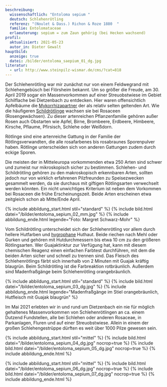 ```yaml
---
beschreibung:
  wissenschaftlich: "Entoloma sepium "
  deutsch: Schlehenrötling
  referenz: "(Noulet & Dass.) Richon & Roze 1880  "
  familie: Entolomataceae
  erlaeuterung: sepium = zum Zaun gehörig (bei Hecken wachsend)
profil:
  aktualisiert: 2021-05-23
  autor_in: Dieter Gewalt
hauptbild:
  anzeige: true
  datei: /bilder/entoloma_saepium_01_dg.jpg
literatur:
  - url: http://www.steinpilz-wismar.de/cms/?cat=818
---
```

Der Schlehenrötling war mir zunächst nur von einem Feldwegrand mit Schlehengebüsch bei Flörsheim bekannt. Um so größer die Freude, am 30. April 2019 sogar ein Massenvorkommen auf einer Streuobstwiese im Gebiet Schilflache bei Dietzenbach zu entdecken. Hier waren offensichtlich Apfelbäume die [Mykorrhizapartner](Mykorrhiza "Glossar") der als relativ selten geltenden Art. Wie die häufigeren [Schildrötlinge](/pilze/entoloma-clypeatum-schildrötling) wachsen sie bei Rosaceen (Rosengewächsen). Zu dieser artenreichen Pflanzenfamilie gehören außer Rosen auch Obstarten wie Apfel, Birne, Brombeere, Erdbeere, Himbeere, Kirsche, Pflaume, Pfirsisch, Schlehe oder Weißdorn.

Rötlinge sind eine artenreiche Gattung in der Familie der Rötlingsverwandten, die alle rosafarbenes bis rosabraunes Sporenpulver haben. Rötlinge unterscheiden sich von anderen Gattungen zudem durch eckige Sporen.

Die meisten der in Mitteleuropa vorkommenden etwa 250 Arten sind schwer und zumeist nur mikroskopisch sicher zu bestimmen. Schlehen- und Schildrötling gehören zu den makroskopisch erkennbaren Arten, sollten jedoch nur von wirklich erfahrenen Pilzfreunden zu Speisezwecken gesammelt werden, da sie durchaus mit giftigen Rötlingsarten verwechselt werden könnten. Ein nicht unwichtiges Kriterium ist neben dem Vorkommen bei Rosaceen die frühe Erscheinungszeit. Beide Arten erscheinen etwa zeitgleich schon ab Mitte/Ende April.

{% include abbildung_start.html stil="standard" %}
{% include bild.html datei="/bilder/entoloma_sepium_02_mm.jpg" %}
{% include abbildung_ende.html legende="Foto: Margret Schwarz-Mohr" %}

Vom Schildrötling unterscheidet sich der Schlehenrötling vor allem durch hellere Hutfarben und  [hygrophane](hygrophan "Glossar") Huthaut. Beide riechen nach Mehl oder Gurken und gehören mit Hutdurchmessern bis etwa 10 cm zu den größeren Rötlingsarten. Wer Guajaktinktur zur Verfügung hat, kann mit diesem chemischen Reagenz einen einfachen Farbtest durchführen, mit dem die beiden Arten sicher und schnell zu trennen sind. Das Fleisch des Schlehenrötlings färbt sich innerhalb von 2 Minuten mit Guajak kräftig blaugrün. Beim Schildrötling ist die Farbreaktion rotbräunlich. Außerdem sind Madenfraßgänge beim Schlehenrötling orangebräunlich.

{% include abbildung_start.html stil="standard" %}
{% include bild.html datei="/bilder/entoloma_sepium_03_dg.jpg" %}
{% include abbildung_ende.html legende="Madenfraßgänge im Stiel orangebräunlich, Hutfleisch mit Guajak blaugrün" %}

Im Mai 2021 erlebten wir in und rund um Dietzenbach ein nie für möglich gehaltenes Massenvorkommen von Schlehenrötlingen an ca. einem Dutzend Fundstellen, alle bei Schlehen oder anderen Rosaceae, in Parkanlagen, Fluren und auf einer Streuobstwiese. Allein in einem der großen Schlehengestrüppe dürften es weit über 1000 Pilze gewesen sein.

{% include abbildung_start.html stil="mittel" %}
{% include bild.html datei="/bilder/entoloma_sepium_04_dg.jpg" nocrop=true %}
{% include bild.html datei="/bilder/entoloma_sepium_05_dg.jpg" nocrop=true %}
{% include abbildung_ende.html %}

{% include abbildung_start.html stil="mittel" %}
{% include bild.html datei="/bilder/entoloma_sepium_06_dg.jpg" nocrop=true %}
{% include bild.html datei="/bilder/entoloma_sepium_07_dg.jpg" nocrop=true %}
{% include abbildung_ende.html %}